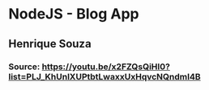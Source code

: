 # NodeJS - Blog App
## Henrique Souza
### Source: https://youtu.be/x2FZQsQiHl0?list=PLJ_KhUnlXUPtbtLwaxxUxHqvcNQndmI4B